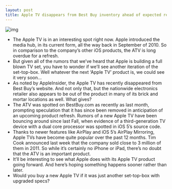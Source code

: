```yaml
---
layout: post
title: Apple TV disappears from Best Buy inventory ahead of expected refresh
---
```

![img](http://media.idownloadblog.com/wp-content/uploads/2012/02/apple-tv-ofs.jpg)
* The Apple TV is in an interesting spot right now. Apple introduced the media hub, in its current form, all the way back in September of 2010. So in comparison to the company’s other iOS products, the ATV is long overdue for a refresh.
* But given all of the rumors that we’ve heard that Apple is building a full blown TV set, you have to wonder if we’ll see another iteration of the set-top-box. Well whatever the next ‘Apple TV’ product is, we could see it very soon…
* As noted by AppleInsider, the Apple TV has recently disappeared from Best Buy’s website. And not only that, but the nationwide electronics retailer also appears to be out of the product in many of its brick and mortar locations as well. What gives?
* The ATV was spotted on BestBuy.com as recently as last month, prompting speculation that it has since been removed in anticipation of an upcoming product refresh. Rumors of a new Apple TV have been bouncing around since last Fall, when evidence of a third-generation TV device with a dual core processor was spotted in iOS 5’s source code.
* Thanks to newer features like AirPlay and iOS 5’s AirPlay Mirroring, Apple TVs have become quite popular over the past 12 months. Tim Cook announced last week that the company sold close to 3 million of them in 2011. So while it’s certainly no iPhone or iPad, there’s no doubt that the ATV is an important product.
* It’ll be interesting to see what Apple does with its Apple TV product going forward. And here’s hoping something happens sooner rather than later.
* Would you buy a new Apple TV if it was just another set-top-box with upgraded specs?

